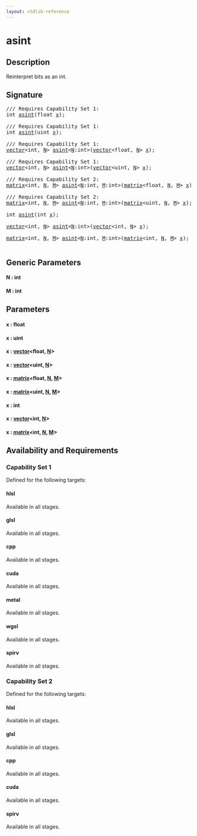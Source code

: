 ```yaml
---
layout: stdlib-reference
---
```


# asint

## Description

Reinterpret bits as an int.




## Signature 

<pre>
/// Requires Capability Set 1:
<span class="code_keyword">int</span> <a href="asint.md">asint</a>(<span class="code_keyword">float</span> <a href="asint.md#decl-x" class="code_param">x</a>);

/// Requires Capability Set 1:
<span class="code_keyword">int</span> <a href="asint.md">asint</a>(<span class="code_keyword">uint</span> <a href="asint.md#decl-x" class="code_param">x</a>);

/// Requires Capability Set 1:
<a href="../types/vector/index.md" class="code_type">vector</a>&lt;<span class="code_keyword">int</span>, <a href="asint.md#decl-N" class="code_var">N</a>&gt; <a href="asint.md">asint</a>&lt;<a href="asint.md#decl-N" class="code_var">N</a>:<span class="code_keyword">int</span>&gt;(<a href="../types/vector/index.md" class="code_type">vector</a>&lt;<span class="code_keyword">float</span>, <a href="asint.md#decl-N" class="code_var">N</a>&gt; <a href="asint.md#decl-x" class="code_param">x</a>);

/// Requires Capability Set 1:
<a href="../types/vector/index.md" class="code_type">vector</a>&lt;<span class="code_keyword">int</span>, <a href="asint.md#decl-N" class="code_var">N</a>&gt; <a href="asint.md">asint</a>&lt;<a href="asint.md#decl-N" class="code_var">N</a>:<span class="code_keyword">int</span>&gt;(<a href="../types/vector/index.md" class="code_type">vector</a>&lt;<span class="code_keyword">uint</span>, <a href="asint.md#decl-N" class="code_var">N</a>&gt; <a href="asint.md#decl-x" class="code_param">x</a>);

/// Requires Capability Set 2:
<a href="../types/matrix/index.md" class="code_type">matrix</a>&lt;<span class="code_keyword">int</span>, <a href="asint.md#decl-N" class="code_var">N</a>, <a href="asint.md#decl-M" class="code_var">M</a>&gt; <a href="asint.md">asint</a>&lt;<a href="asint.md#decl-N" class="code_var">N</a>:<span class="code_keyword">int</span>, <a href="asint.md#decl-M" class="code_var">M</a>:<span class="code_keyword">int</span>&gt;(<a href="../types/matrix/index.md" class="code_type">matrix</a>&lt;<span class="code_keyword">float</span>, <a href="asint.md#decl-N" class="code_var">N</a>, <a href="asint.md#decl-M" class="code_var">M</a>&gt; <a href="asint.md#decl-x" class="code_param">x</a>);

/// Requires Capability Set 2:
<a href="../types/matrix/index.md" class="code_type">matrix</a>&lt;<span class="code_keyword">int</span>, <a href="asint.md#decl-N" class="code_var">N</a>, <a href="asint.md#decl-M" class="code_var">M</a>&gt; <a href="asint.md">asint</a>&lt;<a href="asint.md#decl-N" class="code_var">N</a>:<span class="code_keyword">int</span>, <a href="asint.md#decl-M" class="code_var">M</a>:<span class="code_keyword">int</span>&gt;(<a href="../types/matrix/index.md" class="code_type">matrix</a>&lt;<span class="code_keyword">uint</span>, <a href="asint.md#decl-N" class="code_var">N</a>, <a href="asint.md#decl-M" class="code_var">M</a>&gt; <a href="asint.md#decl-x" class="code_param">x</a>);

<span class="code_keyword">int</span> <a href="asint.md">asint</a>(<span class="code_keyword">int</span> <a href="asint.md#decl-x" class="code_param">x</a>);

<a href="../types/vector/index.md" class="code_type">vector</a>&lt;<span class="code_keyword">int</span>, <a href="asint.md#decl-N" class="code_var">N</a>&gt; <a href="asint.md">asint</a>&lt;<a href="asint.md#decl-N" class="code_var">N</a>:<span class="code_keyword">int</span>&gt;(<a href="../types/vector/index.md" class="code_type">vector</a>&lt;<span class="code_keyword">int</span>, <a href="asint.md#decl-N" class="code_var">N</a>&gt; <a href="asint.md#decl-x" class="code_param">x</a>);

<a href="../types/matrix/index.md" class="code_type">matrix</a>&lt;<span class="code_keyword">int</span>, <a href="asint.md#decl-N" class="code_var">N</a>, <a href="asint.md#decl-M" class="code_var">M</a>&gt; <a href="asint.md">asint</a>&lt;<a href="asint.md#decl-N" class="code_var">N</a>:<span class="code_keyword">int</span>, <a href="asint.md#decl-M" class="code_var">M</a>:<span class="code_keyword">int</span>&gt;(<a href="../types/matrix/index.md" class="code_type">matrix</a>&lt;<span class="code_keyword">int</span>, <a href="asint.md#decl-N" class="code_var">N</a>, <a href="asint.md#decl-M" class="code_var">M</a>&gt; <a href="asint.md#decl-x" class="code_param">x</a>);

</pre>

## Generic Parameters

####  <a id="decl-N"></a>N  : int
####  <a id="decl-M"></a>M  : int

## Parameters

####  <a id="decl-x"></a>x  : float
####  <a id="decl-x"></a>x  : uint
####  <a id="decl-x"></a>x  : [vector](../types/vector/index.md)\<float, [N](../types/vector/index.md#decl-N)\>
####  <a id="decl-x"></a>x  : [vector](../types/vector/index.md)\<uint, [N](../types/vector/index.md#decl-N)\>
####  <a id="decl-x"></a>x  : [matrix](../types/matrix/index.md)\<float, [N](../types/matrix/index.md#decl-N), [M](../types/matrix/index.md#decl-M)\>
####  <a id="decl-x"></a>x  : [matrix](../types/matrix/index.md)\<uint, [N](../types/matrix/index.md#decl-N), [M](../types/matrix/index.md#decl-M)\>
####  <a id="decl-x"></a>x  : int
####  <a id="decl-x"></a>x  : [vector](../types/vector/index.md)\<int, [N](../types/vector/index.md#decl-N)\>
####  <a id="decl-x"></a>x  : [matrix](../types/matrix/index.md)\<int, [N](../types/matrix/index.md#decl-N), [M](../types/matrix/index.md#decl-M)\>

## Availability and Requirements

### Capability Set 1

Defined for the following targets:

#### hlsl
Available in all stages.

#### glsl
Available in all stages.

#### cpp
Available in all stages.

#### cuda
Available in all stages.

#### metal
Available in all stages.

#### wgsl
Available in all stages.

#### spirv
Available in all stages.


### Capability Set 2

Defined for the following targets:

#### hlsl
Available in all stages.

#### glsl
Available in all stages.

#### cpp
Available in all stages.

#### cuda
Available in all stages.

#### spirv
Available in all stages.




<script>
// Fix .md links to .html when on ReadTheDocs
if (window.location.hostname.includes('readthedocs') || 
    window.location.hostname.includes('rtfd.io')) {
  document.addEventListener('DOMContentLoaded', function() {
    const links = document.querySelectorAll('a');
    links.forEach(link => {
      const href = link.getAttribute('href');
      if (href && href.includes('.md')) {
        // This regex will handle .md links with or without fragment identifiers or query parameters
        link.href = link.href.replace(/(.+)\.md(#[^?]*)?(\?.*)?$/, '$1.html$2$3');
      }
    });
  });
}
</script>
